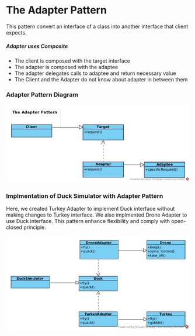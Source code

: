 # The Adapter Pattern

This pattern convert an interface of a class into another interface that client expects.

##### Adapter uses Composite

- The client is composed with the target interface
- The adapter is composed with the adaptee
- The adapter delegates calls to adaptee and return necessary value
- The Client and the Adapter do not know about adapter in between them

### Adapter Pattern Diagram

![adapter-pattern-diagram](adapter-pattern-diagram.jpg)

### Implmentation of Duck Simulator with Adapter Pattern

Here, we created Turkey Adapter to implement Duck interface without making changes to Turkey interface. We also implmented Drone Adapter to use Duck interface. This pattern enhance flexibility and comply with open-closed principle.

![adapter-pattern-diagram](duck-adapter.jpg)
